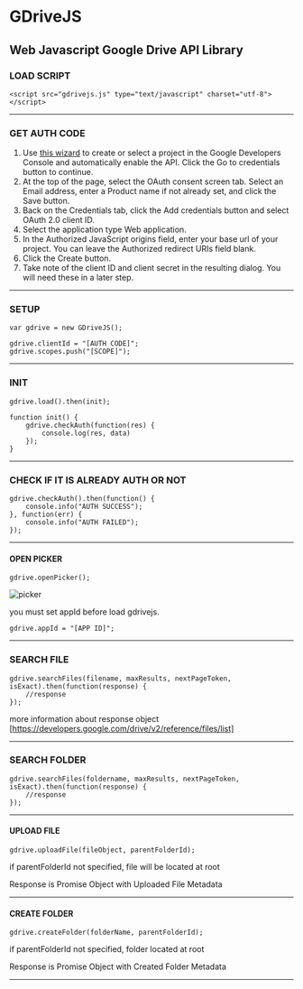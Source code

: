# GDriveJS
## Web Javascript Google Drive API Library

### LOAD SCRIPT

	<script src="gdrivejs.js" type="text/javascript" charset="utf-8"></script>

---

### GET AUTH CODE

1. Use [this wizard](https://console.developers.google.com/flows/enableapi?apiid=drive) to create or select a project in the Google Developers Console and automatically enable the API. Click the Go to credentials button to continue.
2. At the top of the page, select the OAuth consent screen tab. Select an Email address, enter a Product name if not already set, and click the Save button.
3. Back on the Credentials tab, click the Add credentials button and select OAuth 2.0 client ID.
4. Select the application type Web application.
5. In the Authorized JavaScript origins field, enter your base url of your project. You can leave the Authorized redirect URIs field blank.
6. Click the Create button.
7. Take note of the client ID and client secret in the resulting dialog. You will need these in a later step.

---

### SETUP

	var gdrive = new GDriveJS();

	gdrive.clientId = "[AUTH CODE]";
	gdrive.scopes.push("[SCOPE]");


---

### INIT

	gdrive.load().then(init);

	function init() {
		gdrive.checkAuth(function(res) {
			console.log(res, data)
		});
	}

---

### CHECK IF IT IS ALREADY AUTH OR NOT

	gdrive.checkAuth().then(function() {
		console.info("AUTH SUCCESS");
	}, function(err) {
		console.info("AUTH FAILED");
	});

---

#### OPEN PICKER

	gdrive.openPicker();

![picker](https://cloud.githubusercontent.com/assets/1335454/9651272/4a2f5e20-5238-11e5-8da2-7f6198f5168b.JPG)

you must set appId before load gdrivejs.

	gdrive.appId = "[APP ID]";

---

### SEARCH FILE

	gdrive.searchFiles(filename, maxResults, nextPageToken, isExact).then(function(response) {
		//response
	});

more information about response object [https://developers.google.com/drive/v2/reference/files/list]

---

### SEARCH FOLDER

	gdrive.searchFiles(foldername, maxResults, nextPageToken, isExact).then(function(response) {
		//response
	});

---

#### UPLOAD FILE

	gdrive.uploadFile(fileObject, parentFolderId);

if parentFolderId not specified, file will be located at root

Response is Promise Object with Uploaded File Metadata

---

#### CREATE FOLDER

	gdrive.createFolder(folderName, parentFolderId);

if parentFolderId not specified, folder located at root

Response is Promise Object with Created Folder Metadata

---